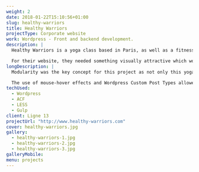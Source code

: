 ```yaml
---
weight: 2
date: 2018-01-22T15:10:56+01:00
slug: healthy-warriors
title: Healthy Warriors
projectType: Corporate website
work: Wordpress - Front and backend development.
description: |
  Healthy Warriors is a yoga class based in Paris, as well as a fitness center and a healthy café.

  For their website, they needed something visually attractive which would inform their student about the upcoming classes and present the various teachers.
longDescription: |
  Modularity was the key concept for this project as not only this yoga class is the home for dozens of teachers coming from around the world, but it's also a place were several yoga disciplines are being taught.

  The use of mouse-hover effects and Wordpress Custom Post Types allowed us to present these combinations.
techUsed:
  - Wordpress
  - ACF
  - LESS
  - Gulp
client: Ligne 13
projectUrl: "http://www.healthy-warriors.com"
cover: healthy-warriors.jpg
gallery:
  - healthy-warriors-1.jpg
  - healthy-warriors-2.jpg
  - healthy-warriors-3.jpg
galleryMobile:
menu: projects
---
```

